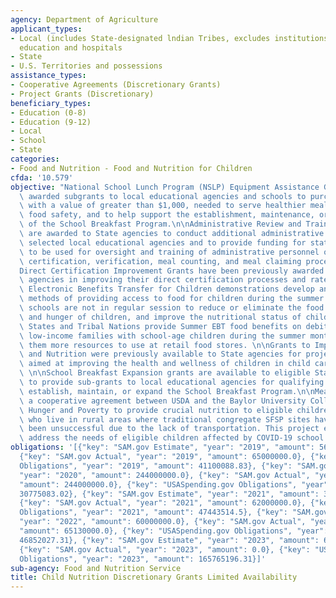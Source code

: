 ```yaml
---
agency: Department of Agriculture
applicant_types:
- Local (includes State-designated lndian Tribes, excludes institutions of higher
  education and hospitals
- State
- U.S. Territories and possessions
assistance_types:
- Cooperative Agreements (Discretionary Grants)
- Project Grants (Discretionary)
beneficiary_types:
- Education (0-8)
- Education (9-12)
- Local
- School
- State
categories:
- Food and Nutrition - Food and Nutrition for Children
cfda: '10.579'
objective: "National School Lunch Program (NSLP) Equipment Assistance Grants are competitively\
  \ awarded subgrants to local educational agencies and schools to purchase equipment,\
  \ with a value of greater than $1,000, needed to serve healthier meals, improve\
  \ food safety, and to help support the establishment, maintenance, or expansion\
  \ of the School Breakfast Program.\n\nAdministrative Review and Training (ART) grants\
  \ are awarded to State agencies to conduct additional administrative reviews of\
  \ selected local educational agencies and to provide funding for state agencies\
  \ to be used for oversight and training of administrative personnel on application,\
  \ certification, verification, meal counting, and meal claiming procedures. \n\n\
  Direct Certification Improvement Grants have been previously awarded to assist States\
  \ agencies in improving their direct certification processes and rates.\n\nSummer\
  \ Electronic Benefits Transfer for Children demonstrations develop and test innovative\
  \ methods of providing access to food for children during the summer months when\
  \ schools are not in regular session to reduce or eliminate the food insecurity\
  \ and hunger of children, and improve the nutritional status of children. Participating\
  \ States and Tribal Nations provide Summer EBT food benefits on debit cards to eligible\
  \ low-income families with school-age children during the summer months, giving\
  \ them more resources to use at retail food stores. \n\nGrants to Improve Health\
  \ and Nutrition were previously available to State agencies for projects that were\
  \ aimed at improving the health and wellness of children in child care settings.\
  \ \n\nSchool Breakfast Expansion grants are available to eligible State agencies\
  \ to provide sub-grants to local educational agencies for qualifying schools to\
  \ establish, maintain, or expand the School Breakfast Program.\n\nMeals to You is\
  \ a cooperative agreement between USDA and the Baylor University Collaborative on\
  \ Hunger and Poverty to provide crucial nutrition to eligible children nationwide\
  \ who live in rural areas where traditional congregate SFSP sites have historically\
  \ been unsuccessful due to the lack of transportation. This project expanded to\
  \ address the needs of eligible children affected by COVID-19 school closures."
obligations: '[{"key": "SAM.gov Estimate", "year": "2019", "amount": 56957000.0},
  {"key": "SAM.gov Actual", "year": "2019", "amount": 65000000.0}, {"key": "USASpending.gov
  Obligations", "year": "2019", "amount": 41100088.83}, {"key": "SAM.gov Estimate",
  "year": "2020", "amount": 244000000.0}, {"key": "SAM.gov Actual", "year": "2020",
  "amount": 244000000.0}, {"key": "USASpending.gov Obligations", "year": "2020", "amount":
  30775083.02}, {"key": "SAM.gov Estimate", "year": "2021", "amount": 32000000.0},
  {"key": "SAM.gov Actual", "year": "2021", "amount": 62000000.0}, {"key": "USASpending.gov
  Obligations", "year": "2021", "amount": 47443514.5}, {"key": "SAM.gov Estimate",
  "year": "2022", "amount": 60000000.0}, {"key": "SAM.gov Actual", "year": "2022",
  "amount": 65130000.0}, {"key": "USASpending.gov Obligations", "year": "2022", "amount":
  46852027.31}, {"key": "SAM.gov Estimate", "year": "2023", "amount": 64500000.0},
  {"key": "SAM.gov Actual", "year": "2023", "amount": 0.0}, {"key": "USASpending.gov
  Obligations", "year": "2023", "amount": 165765196.31}]'
sub-agency: Food and Nutrition Service
title: Child Nutrition Discretionary Grants Limited Availability
---
```

